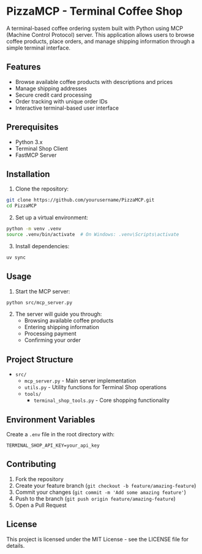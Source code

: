# PizzaMCP - Terminal Coffee Shop

A terminal-based coffee ordering system built with Python using MCP (Machine Control Protocol) server. This application allows users to browse coffee products, place orders, and manage shipping information through a simple terminal interface.

## Features

- Browse available coffee products with descriptions and prices
- Manage shipping addresses
- Secure credit card processing
- Order tracking with unique order IDs
- Interactive terminal-based user interface

## Prerequisites

- Python 3.x
- Terminal Shop Client
- FastMCP Server

## Installation

1. Clone the repository:
```bash
git clone https://github.com/yourusername/PizzaMCP.git
cd PizzaMCP
```

2. Set up a virtual environment:
```bash
python -m venv .venv
source .venv/bin/activate  # On Windows: .venv\Scripts\activate
```

3. Install dependencies:
```bash
uv sync
```

## Usage

1. Start the MCP server:
```bash
python src/mcp_server.py
```

2. The server will guide you through:
   - Browsing available coffee products
   - Entering shipping information
   - Processing payment
   - Confirming your order

## Project Structure

- `src/`
  - `mcp_server.py` - Main server implementation
  - `utils.py` - Utility functions for Terminal Shop operations
  - `tools/`
    - `terminal_shop_tools.py` - Core shopping functionality

## Environment Variables

Create a `.env` file in the root directory with:
```
TERMINAL_SHOP_API_KEY=your_api_key
```

## Contributing

1. Fork the repository
2. Create your feature branch (`git checkout -b feature/amazing-feature`)
3. Commit your changes (`git commit -m 'Add some amazing feature'`)
4. Push to the branch (`git push origin feature/amazing-feature`)
5. Open a Pull Request

## License

This project is licensed under the MIT License - see the LICENSE file for details.
